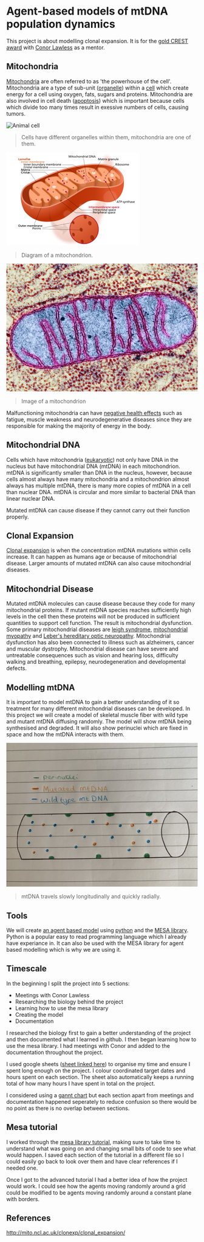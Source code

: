 # Agent-based models of mtDNA population dynamics
This project is about modelling clonal expansion. It is for the [gold CREST award](https://www.crestawards.org/crest-gold) with [Conor Lawless](https://www.ncl.ac.uk/medical-sciences/people/profile/conorlawless.html) as a mentor.

## Mitochondria
[Mitochondria](https://en.wikipedia.org/wiki/Mitochondrion) are often referred to as 'the powerhouse of the cell'. Mitochondria are a type of sub-unit ([organelle](https://en.wikipedia.org/wiki/Organelle)) within a [cell](https://en.wikipedia.org/wiki/Cell_(biology)) which create energy for a cell using oxygen, fats, sugars and proteins. Mitochondria are also involved in cell death ([apoptosis](https://en.wikipedia.org/wiki/Apoptosis)) which is important because cells which divide too many times result in exessive numbers of cells, causing tumors.

![Animal cell](https://upload.wikimedia.org/wikipedia/commons/4/48/Animal_cell_structure_en.svg)

> Cells have different organelles within them, mitochondria are one of them.

![Mitochondria](images/Mitochondrion_structure.png)

> Diagram of a mitochondrion.

![mitochondrion](images/mitochondrion.webp)

> Image of a mitochondrion

Malfunctioning mitochondria can have [negative health effects](https://www.umdf.org/what-is-mitochondrial-disease-2/0) such as fatigue, muscle weakness and neurodegenerative diseases since they are responsible for making the majority of energy in the body.

## Mitochondrial DNA
Cells which have mitochondria ([eukaryotic](https://biologydictionary.net/eukaryotic-cell/)) not only have DNA in the nucleus but have mitochondrial DNA (mtDNA) in each mitochondrion. mtDNA is significantly smaller than DNA in the nucleus, however, because cells almost always have many mitochondria and a mitochondrion almost always has multiple mtDNA, there is many more copies of mtDNA in a cell than nuclear DNA. mtDNA is circular and more similar to bacterial DNA than linear nuclear DNA.

Mutated mtDNA can cause disease if they cannot carry out their function properly.

## Clonal Expansion
[Clonal expansion](https://royalsocietypublishing.org/doi/10.1098/rsob.200061) is when the concentration mtDNA mutations within cells increase. It can happen as humans age or because of mitochondrial disease. Larger amounts of mutated mtDNA can also cause mitochondrial diseases.

## Mitochondrial Disease
Mutated mtDNA molecules can cause disease because they code for many mitochondrial proteins.  If mutant mtDNA species reaches sufficiently high levels in the cell then these proteins will not be produced in sufficient quantities to support cell function. The result is mitochondrial dysfunction. Some primary mitochondrial diseases are [leigh syndrome](https://en.wikipedia.org/wiki/Leigh_syndrome), [mitochondrial myopathy](https://en.wikipedia.org/wiki/Mitochondrial_myopathy) and [Leber's hereditary optic neuropathy](https://en.wikipedia.org/wiki/Leber%27s_hereditary_optic_neuropathy). Mitochondrial dysfunction has also been connected to illness such as alzheimers, cancer and muscular dystrophy. Mitochondrial disease can have severe and untreatable consequences such as vision and hearing loss, difficulty walking and breathing, epilepsy, neurodegeneration and developmental defects.

## Modelling mtDNA
It is important to model mtDNA to gain a better understanding of it so treatment for many different mitochondrial diseases can be developed. In this project we will create a model of skeletal muscle fiber with wild type and mutant mtDNA diffusing randomly. The model will show mtDNA being synthesised and degraded. It will also show perinuclei which are fixed in space and how the mtDNA interacts with them.

![skeletal muscle fiber](images/skeletal_muscle_fiber_d.jpg)
> mtDNA travels slowly longitudinally and quickly radially.

## Tools
We will create [an agent based model](https://en.wikipedia.org/wiki/Agent-based_model) using [python](https://www.python.org/) and the [MESA library](https://mesa.readthedocs.io/en/stable/). Python is a popular easy to read programming language which I already have experiance in. It can also be used with the MESA library for agent based modelling which is why we are using it.

## Timescale

In the beginning I split the project into 5 sections:
- Meetings with Conor Lawless
- Researching the biology behind the project
- Learning how to use the mesa library
- Creating the model
- Documentation

I researched the biology first to gain a better understanding of the project and then documented what I learned in github. I then began learning how to use the mesa library. I had meetings with Conor and added to the documentation throughout the project. 

I used google sheets ([sheet linked here](https://docs.google.com/spreadsheets/d/1H-vyV8cI5vYHMRJBZxGlX5kHtQQPEzIrgFyDWQjZb1U/edit?usp=sharing)) to organise my time and ensure I spent long enough on the project. I colour coordinated target dates and hours spent on each section. The sheet also automatically keeps a running total of how many hours I have spent in total on the project.

I considered using a [gannt chart](https://en.wikipedia.org/wiki/Gantt_chart) but each section apart from meetings and documentation happened seperately to reduce confusion so there would be no point as there is no overlap between sections.


## Mesa tutorial

I worked through the [mesa library tutorial](https://mesa.readthedocs.io/en/stable/tutorials/intro_tutorial.html), making sure to take time to understand what was going on and changing small bits of code to see what would happen. I saved each section of the tutorial in a different file so I could easily go back to look over them and have clear references if I needed one.

Once I got to the advanced tutorial I had a better idea of how the project would work. I could see how the agents moving randomly around a grid could be modified to be agents moving randomly around a constant plane with borders.

## References
http://mito.ncl.ac.uk/clonexp/clonal_expansion/




